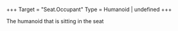+++
Target = "Seat.Occupant"
Type = Humanoid | undefined
+++

The humanoid that is sitting in the seat